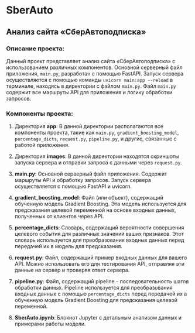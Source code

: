 # SberAuto
## Анализ сайта «СберАвтоподписка»

### Описание проекта:
Данный проект представляет анализ сайта «СберАвтоподписка» с использованием различных компонентов. Основной серверный файл приложения, `main.py`, разработан с помощью FastAPI. Запуск сервера осуществляется с помощью команды `uvicorn main:app --reload` в терминале, находясь в директории с файлом `main.py`. Файл `main.py` содержит все маршруты API для приложения и логику обработки запросов.

### Компоненты проекта:
1. Директория **app**: В данной директории располагаются все компоненты проекта, такие как `main.py`, `gradient_boosting_model`, `percentage_dicts`, `request.py`, `pipeline.py`, и другие, связанные с работой приложения.

2. Директория **images**: В данной директории находятся скриншоты запуска сервера и отправки запроса с данными через `request.py`.

3. **main.py**: Основной серверный файл приложения. Содержит маршруты API и обработку запросов. Запуск сервера осуществляется с помощью FastAPI и uvicorn.

4. **gradient_boosting_model**: Файл (или объект), содержащий обученную модель Gradient Boosting. Эта модель используется для предсказания целевой переменной на основе входных данных, полученных от клиентов через API.

5. **percentage_dicts**: Словарь, содержащий вероятности совершения целевого события для различных значений ваших признаков. Этот словарь используется для преобразования входных данных перед передачей их в модель для предсказания.

6. **request.py**: Файл, содержащий пример входных данных для вашего API. Можно использовать его для тестирования API, отправляя эти данные на сервер и проверяя ответ сервера.

7. **pipeline.py**: Файл, содержащий pipeline - последовательность шагов обработки данных. Pipeline используется для преобразования входных данных с помощью `percentage_dicts` перед передачей их в обученную модель Gradient Boosting для предсказания целевой переменной.

8. **SberAuto.ipynb**: Блокнот Jupyter с детальным анализом данных и примерами работы модели.
